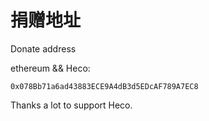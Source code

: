 # 捐赠地址

Donate address

ethereum && Heco:

```
0x078Bb71a6ad43883ECE9A4dB3d5EDcAF789A7EC8
```

Thanks a lot to support Heco.
